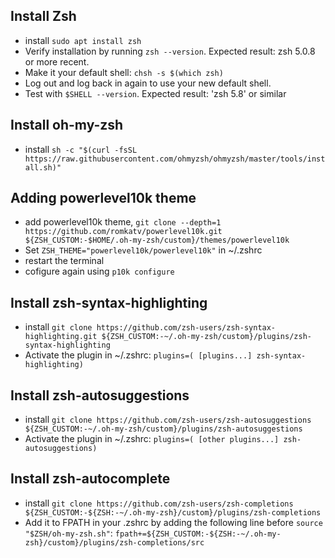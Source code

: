 ## Install Zsh

-  install `sudo apt install zsh`
-  Verify installation by running `zsh --version`. Expected result: zsh 5.0.8 or more recent.
-  Make it your default shell: `chsh -s $(which zsh)`
-  Log out and log back in again to use your new default shell.
-  Test with `$SHELL --version`. Expected result: 'zsh 5.8' or similar

## Install oh-my-zsh

-  install `sh -c "$(curl -fsSL https://raw.githubusercontent.com/ohmyzsh/ohmyzsh/master/tools/install.sh)"`

## Adding powerlevel10k theme

-  add powerlevel10k theme, `git clone --depth=1 https://github.com/romkatv/powerlevel10k.git ${ZSH_CUSTOM:-$HOME/.oh-my-zsh/custom}/themes/powerlevel10k`
-  Set `ZSH_THEME="powerlevel10k/powerlevel10k"` in ~/.zshrc
-  restart the terminal
-  cofigure again using `p10k configure`

## Install zsh-syntax-highlighting

-  install `git clone https://github.com/zsh-users/zsh-syntax-highlighting.git ${ZSH_CUSTOM:-~/.oh-my-zsh/custom}/plugins/zsh-syntax-highlighting`
-  Activate the plugin in ~/.zshrc:
   `plugins=( [plugins...] zsh-syntax-highlighting)`

## Install zsh-autosuggestions

-  install `git clone https://github.com/zsh-users/zsh-autosuggestions ${ZSH_CUSTOM:-~/.oh-my-zsh/custom}/plugins/zsh-autosuggestions`
-  Activate the plugin in ~/.zshrc:
   `plugins=( [other plugins...] zsh-autosuggestions)`

## Install zsh-autocomplete

-  install `git clone https://github.com/zsh-users/zsh-completions ${ZSH_CUSTOM:-${ZSH:-~/.oh-my-zsh}/custom}/plugins/zsh-completions`
-  Add it to FPATH in your .zshrc by adding the following line before `source "$ZSH/oh-my-zsh.sh"`:
   `fpath+=${ZSH_CUSTOM:-${ZSH:-~/.oh-my-zsh}/custom}/plugins/zsh-completions/src`
